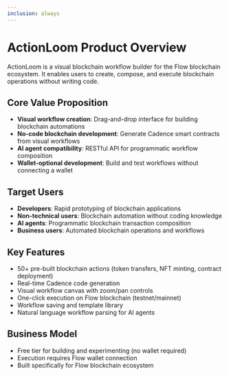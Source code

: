 ```yaml
---
inclusion: always
---
```

# ActionLoom Product Overview

ActionLoom is a visual blockchain workflow builder for the Flow blockchain ecosystem. It enables users to create, compose, and execute blockchain operations without writing code.

## Core Value Proposition
- **Visual workflow creation**: Drag-and-drop interface for building blockchain automations
- **No-code blockchain development**: Generate Cadence smart contracts from visual workflows
- **AI agent compatibility**: RESTful API for programmatic workflow composition
- **Wallet-optional development**: Build and test workflows without connecting a wallet

## Target Users
- **Developers**: Rapid prototyping of blockchain applications
- **Non-technical users**: Blockchain automation without coding knowledge  
- **AI agents**: Programmatic blockchain transaction composition
- **Business users**: Automated blockchain operations and workflows

## Key Features
- 50+ pre-built blockchain actions (token transfers, NFT minting, contract deployment)
- Real-time Cadence code generation
- Visual workflow canvas with zoom/pan controls
- One-click execution on Flow blockchain (testnet/mainnet)
- Workflow saving and template library
- Natural language workflow parsing for AI agents

## Business Model
- Free tier for building and experimenting (no wallet required)
- Execution requires Flow wallet connection
- Built specifically for Flow blockchain ecosystem